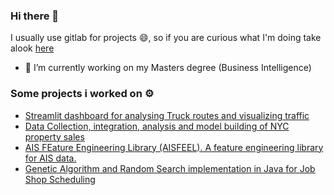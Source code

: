 ### Hi there 👋

I usually use gitlab for projects 😄, so if you are curious what I'm doing take alook [here](https://gitlab.com/dreesmann.ind)

- 🔭 I’m currently working on my Masters degree (Business Intelligence)


### Some projects i worked on ⚙
- [Streamlit dashboard for analysing Truck routes and visualizing traffic](https://gitlab.com/dreesmann.ind/traffic-risk-assessment)
- [Data Collection, integration, analysis and model building of NYC property sales](https://gitlab.com/dreesmann.ind/nyc-housing-data)
- [AIS FEature Engineering Library (AISFEEL). A feature engineering library for AIS data.](https://gitlab.com/dreesmann.ind/aisfeel)
- [Genetic Algorithm and Random Search implementation in Java for Job Shop Scheduling](https://gitlab.com/dreesmann.ind/job-shop-scheduling)
<!--
**DeemanOne/DeemanOne** is a ✨ _special_ ✨ repository because its `README.md` (this file) appears on your GitHub profile.

Here are some ideas to get you started:

- 🌱 I’m currently learning ...
- 👯 I’m looking to collaborate on ...
- 🤔 I’m looking for help with ...
- 💬 Ask me about ...
- 📫 How to reach me: ...
- ⚡ Fun fact: ...
-->
